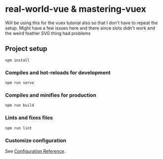 # real-world-vue & mastering-vuex

Will be using this for the vuex tutorial also so that I don't have to repeat the setup.  Might have a few issues here and there since slots didn't work and the weird feather SVG thing had problems

## Project setup
```
npm install
```

### Compiles and hot-reloads for development
```
npm run serve
```

### Compiles and minifies for production
```
npm run build
```

### Lints and fixes files
```
npm run lint
```

### Customize configuration
See [Configuration Reference](https://cli.vuejs.org/config/).
